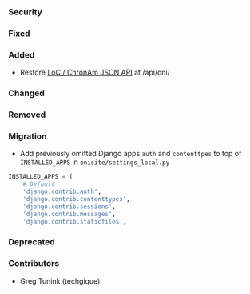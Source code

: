 ### Security

### Fixed

### Added
- Restore [LoC / ChronAm JSON API] at /api/oni/

[LoC / ChronAm JSON API]: https://chroniclingamerica.loc.gov/about/api/#json-views

### Changed

### Removed

### Migration
- Add previously omitted Django apps `auth` and `contenttpes`
  to top of `INSTALLED_APPS` in `onisite/settings_local.py`

```python
INSTALLED_APPS = (
    # Default
    'django.contrib.auth',
    'django.contrib.contenttypes',
    'django.contrib.sessions',
    'django.contrib.messages',
    'django.contrib.staticfiles',
```

### Deprecated

### Contributors
- Greg Tunink (techgique)

